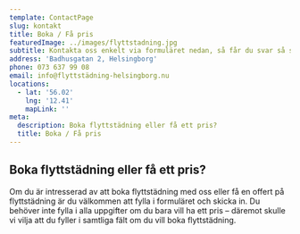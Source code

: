 ```yaml
---
template: ContactPage
slug: kontakt
title: Boka / Få pris
featuredImage: ../images/flyttstadning.jpg
subtitle: Kontakta oss enkelt via formuläret nedan, så får du svar så snart som möjligt.
address: 'Badhusgatan 2, Helsingborg'
phone: 073 637 99 08
email: info@flyttstädning-helsingborg.nu
locations:
  - lat: '56.02'
    lng: '12.41'
    mapLink: ''
meta:
  description: Boka flyttstädning eller få ett pris?
  title: Boka / Få pris
---
```


##  Boka flyttstädning eller få ett pris?
Om du är intresserad av att boka flyttstädning med oss eller få en offert på flyttstädning är du välkommen att fylla i formuläret och skicka in. Du behöver inte fylla i alla uppgifter om du bara vill ha ett pris – däremot skulle vi vilja att du fyller i samtliga fält om du vill boka flyttstädning. 